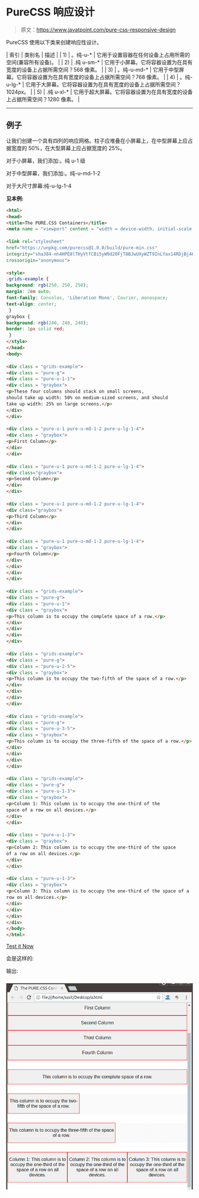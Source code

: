 # PureCSS 响应设计

> 原文：<https://www.javatpoint.com/pure-css-responsive-design>

PureCSS 使用以下类来创建响应性设计。

| 索引 | 类别名 | 描述 |
| 1) | 。纯-u-* | 它用于设置容器在任何设备上占用所需的空间(兼容所有设备)。 |
| 2) | .纯 u-sm-* | 它用于小屏幕。它将容器设置为在具有宽度的设备上占据所需空间？568 像素。 |
| 3) | 。纯-u-md-* | 它用于中型屏幕。它将容器设置为在具有宽度的设备上占据所需空间？768 像素。 |
| 4) | 。纯-u-lg-* | 它用于大屏幕。它将容器设置为在具有宽度的设备上占据所需空间？1024px。 |
| 5) | .纯 u-xl-* | 它用于超大屏幕。它将容器设置为在具有宽度的设备上占据所需空间？1280 像素。 |

* * *

## 例子

让我们创建一个具有四列的响应网格。柱子应堆叠在小屏幕上，在中型屏幕上应占据宽度的 50%，在大型屏幕上应占据宽度的 25%。

对于小屏幕，我们添加:。纯 u-1 级

对于中型屏幕，我们添加:。纯-u-md-1-2

对于大尺寸屏幕:纯-u-lg-1-4

**见本例:**

```html
<html>
<head>
<title>The PURE.CSS Containers</title>
<meta name = "viewport" content = "width = device-width, initial-scale = 1">

<link rel="stylesheet" 
href="https://unpkg.com/purecss@1.0.0/build/pure-min.css" 
integrity="sha384-nn4HPE8lTHyVtfCBi5yW9d20FjT8BJwUXyWZT9InLYax14RDjBj46LmSztkmNP9w" 
crossorigin="anonymous">

<style>
.grids-example {
background: rgb(250, 250, 250);
margin: 2em auto;            
font-family: Consolas, 'Liberation Mono', Courier, monospace;
text-align: center;					
 }	
graybox {
background: rgb(240, 240, 240);
border: 1px solid red;			
 }	
</style>
</head>
<body>

<div class = "grids-example">       	  
<div class = "pure-g">
<div class = "pure-u-1-1">
<div class = "graybox">
<p>These four columns should stack on small screens,
should take up width: 50% on medium-sized screens, and should
take up width: 25% on large screens.</p>
</div>
</div>

<div class = "pure-u-1 pure-u-md-1-2 pure-u-lg-1-4">
<div class = "graybox">
<p>First Column</p>
</div>
</div>

<div class = "pure-u-1 pure-u-md-1-2 pure-u-lg-1-4">
<div class="graybox">
<p>Second Column</p>
</div>
</div>

<div class = "pure-u-1 pure-u-md-1-2 pure-u-lg-1-4">
<div class="graybox">
<p>Third Column</p>
</div>
</div>

<div class = "pure-u-1 pure-u-md-1-2 pure-u-lg-1-4">
<div class = "graybox">
<p>Fourth Column</p>
</div>
</div>
</div>
</div>

<div class = "grids-example">
<div class = "pure-g">
<div class = "pure-u-1">
<div class = "graybox">
<p>This column is to occupy the complete space of a row.</p>
</div>
</div>
</div>
</div>

<div class = "grids-example">
<div class = "pure-g">
<div class = "pure-u-2-5">
<div class = "graybox">
<p>This column is to occupy the two-fifth of the space of a row.</p>
</div>
</div>
</div>
</div>

<div class = "grids-example">
<div class = "pure-g">
<div class = "pure-u-3-5">
<div class = "graybox">
<p>This column is to occupy the three-fifth of the space of a row.</p>
</div>
</div>
</div>
</div>   

<div class = "grids-example">
<div class = "pure-g">
<div class = "pure-u-1-3">
<div class = "graybox">
<p>Column 1: This column is to occupy the one-third of the
space of a row on all devices.</p>
</div>
</div>

<div class = "pure-u-1-3">
<div class = "graybox">
<p>Column 2: This column is to occupy the one-third of the space
of a row on all devices.</p>
</div>
</div>

<div class = "pure-u-1-3">
<div class = "graybox">
<p>Column 3: This column is to occupy the one-third of the space of a
row on all devices.</p>
</div>
</div>
</div>
</div>	
</body>
</html>

```

[Test it Now](https://www.javatpoint.com/oprweb/test.jsp?filename=purecssresponsivedesign1)

会是这样的:

输出:

![PureCSS Responsive Design 1](img/798de0b7f49bf43bc435edd56b4099fe.png)
